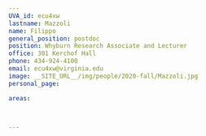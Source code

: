 ```yaml
---
UVA_id: ecu4xw
lastname: Mazzoli
name: Filippo
general_position: postdoc
position: Whyburn Research Associate and Lecturer
office: 301 Kerchof Hall
phone: 434-924-4100
email: ecu4xw@virginia.edu
image: __SITE_URL__/img/people/2020-fall/Mazzoli.jpg
personal_page:

areas:



---
```

